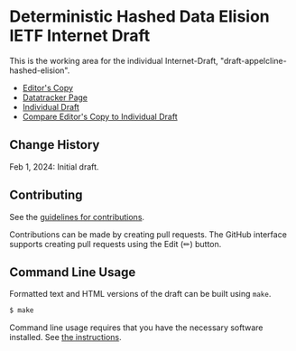 # Deterministic Hashed Data Elision IETF Internet Draft

This is the working area for the individual Internet-Draft, "draft-appelcline-hashed-elision".

* [Editor's Copy](https://blockchaincommons.github.io/WIPs-IETF-draft-hashed-elision/draft-appelcline-hashed-elision.html)
* [Datatracker Page](https://datatracker.ietf.org/doc/draft-appelcline-hashed-elision)
* [Individual Draft](https://datatracker.ietf.org/doc/html/draft-appelcline-hashed-elision)
* [Compare Editor's Copy to Individual Draft](https://BlockchainCommons.github.io/WIPs-IETF-draft-hashed-elision/#go.draft-appelcline-hashed-elision.diff)

## Change History

Feb 1, 2024: Initial draft.

## Contributing

See the
[guidelines for contributions](https://github.com/BlockchainCommons/WIPs-IETF-draft-hashed-elision/blob/master/CONTRIBUTING.md).

Contributions can be made by creating pull requests.
The GitHub interface supports creating pull requests using the Edit (✏) button.


## Command Line Usage

Formatted text and HTML versions of the draft can be built using `make`.

```sh
$ make
```

Command line usage requires that you have the necessary software installed.  See
[the instructions](https://github.com/martinthomson/i-d-template/blob/main/doc/SETUP.md).
